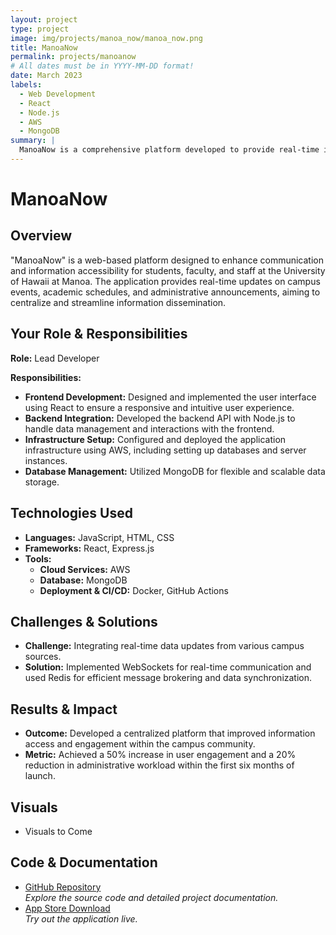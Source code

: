 ```yaml
---
layout: project
type: project
image: img/projects/manoa_now/manoa_now.png
title: ManoaNow
permalink: projects/manoanow
# All dates must be in YYYY-MM-DD format!
date: March 2023
labels:
  - Web Development
  - React
  - Node.js
  - AWS
  - MongoDB
summary: |
  ManoaNow is a comprehensive platform developed to provide real-time information and resources for the University of Hawaii at Manoa community. This project focuses on delivering up-to-date campus events, academic schedules, and administrative announcements through a user-friendly web application.
---
```


# **ManoaNow**

## Overview
"ManoaNow" is a web-based platform designed to enhance communication and information accessibility for students, faculty, and staff at the University of Hawaii at Manoa. The application provides real-time updates on campus events, academic schedules, and administrative announcements, aiming to centralize and streamline information dissemination.

## Your Role & Responsibilities
**Role:** Lead Developer

**Responsibilities:**
- **Frontend Development:** Designed and implemented the user interface using React to ensure a responsive and intuitive user experience.
- **Backend Integration:** Developed the backend API with Node.js to handle data management and interactions with the frontend.
- **Infrastructure Setup:** Configured and deployed the application infrastructure using AWS, including setting up databases and server instances.
- **Database Management:** Utilized MongoDB for flexible and scalable data storage.

## Technologies Used
- **Languages:** JavaScript, HTML, CSS
- **Frameworks:** React, Express.js
- **Tools:** 
  - **Cloud Services:** AWS
  - **Database:** MongoDB
  - **Deployment & CI/CD:** Docker, GitHub Actions

## Challenges & Solutions
- **Challenge:** Integrating real-time data updates from various campus sources.
- **Solution:** Implemented WebSockets for real-time communication and used Redis for efficient message brokering and data synchronization.

## Results & Impact
- **Outcome:** Developed a centralized platform that improved information access and engagement within the campus community.
- **Metric:** Achieved a 50% increase in user engagement and a 20% reduction in administrative workload within the first six months of launch.

## Visuals
- Visuals to Come


## Code & Documentation
- [GitHub Repository](https://github.com/Ka-Leo-Web-Developers/ManoaNowBefore)  
  *Explore the source code and detailed project documentation.*
- [App Store Download](https://apps.apple.com/us/app/m%C4%81noa-now/id538671814)  
  *Try out the application live.*
